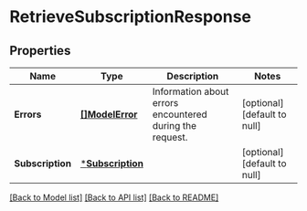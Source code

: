 # RetrieveSubscriptionResponse

## Properties
Name | Type | Description | Notes
------------ | ------------- | ------------- | -------------
**Errors** | [**[]ModelError**](Error.md) | Information about errors encountered during the request. | [optional] [default to null]
**Subscription** | [***Subscription**](Subscription.md) |  | [optional] [default to null]

[[Back to Model list]](../README.md#documentation-for-models) [[Back to API list]](../README.md#documentation-for-api-endpoints) [[Back to README]](../README.md)

